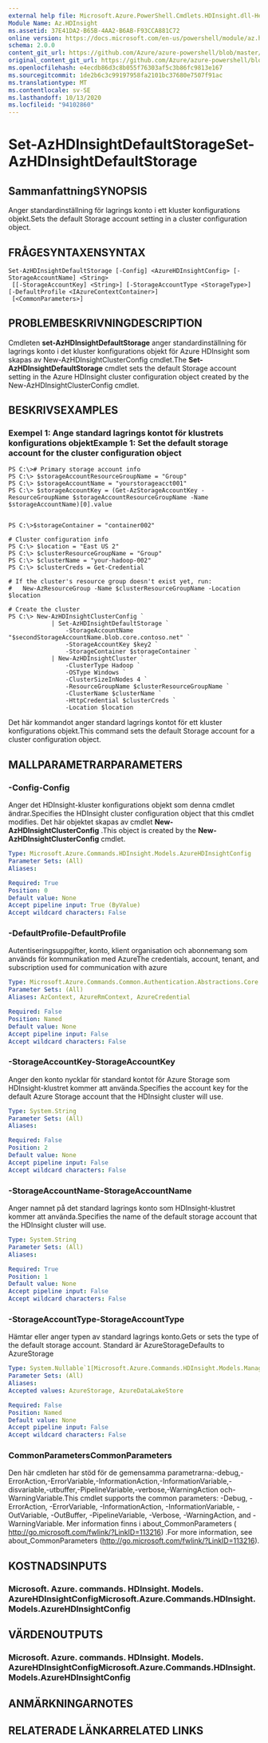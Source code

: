 ```yaml
---
external help file: Microsoft.Azure.PowerShell.Cmdlets.HDInsight.dll-Help.xml
Module Name: Az.HDInsight
ms.assetid: 37E41DA2-B65B-4AA2-B6AB-F93CCA881C72
online version: https://docs.microsoft.com/en-us/powershell/module/az.hdinsight/set-azhdinsightdefaultstorage
schema: 2.0.0
content_git_url: https://github.com/Azure/azure-powershell/blob/master/src/HDInsight/HDInsight/help/Set-AzHDInsightDefaultStorage.md
original_content_git_url: https://github.com/Azure/azure-powershell/blob/master/src/HDInsight/HDInsight/help/Set-AzHDInsightDefaultStorage.md
ms.openlocfilehash: e4ecdb86d3c8b055f76303af5c3b86fc9813e167
ms.sourcegitcommit: 1de2b6c3c99197958fa2101bc37680e7507f91ac
ms.translationtype: MT
ms.contentlocale: sv-SE
ms.lasthandoff: 10/13/2020
ms.locfileid: "94102860"
---
```

# <span data-ttu-id="7e7f6-101">Set-AzHDInsightDefaultStorage</span><span class="sxs-lookup"><span data-stu-id="7e7f6-101">Set-AzHDInsightDefaultStorage</span></span>

## <span data-ttu-id="7e7f6-102">Sammanfattning</span><span class="sxs-lookup"><span data-stu-id="7e7f6-102">SYNOPSIS</span></span>
<span data-ttu-id="7e7f6-103">Anger standardinställning för lagrings konto i ett kluster konfigurations objekt.</span><span class="sxs-lookup"><span data-stu-id="7e7f6-103">Sets the default Storage account setting in a cluster configuration object.</span></span>

## <span data-ttu-id="7e7f6-104">FRÅGESYNTAXEN</span><span class="sxs-lookup"><span data-stu-id="7e7f6-104">SYNTAX</span></span>

```
Set-AzHDInsightDefaultStorage [-Config] <AzureHDInsightConfig> [-StorageAccountName] <String>
 [[-StorageAccountKey] <String>] [-StorageAccountType <StorageType>] [-DefaultProfile <IAzureContextContainer>]
 [<CommonParameters>]
```

## <span data-ttu-id="7e7f6-105">PROBLEMBESKRIVNING</span><span class="sxs-lookup"><span data-stu-id="7e7f6-105">DESCRIPTION</span></span>
<span data-ttu-id="7e7f6-106">Cmdleten **set-AzHDInsightDefaultStorage** anger standardinställning för lagrings konto i det kluster konfigurations objekt för Azure HDInsight som skapas av New-AzHDInsightClusterConfig cmdlet.</span><span class="sxs-lookup"><span data-stu-id="7e7f6-106">The **Set-AzHDInsightDefaultStorage** cmdlet sets the default Storage account setting in the Azure HDInsight cluster configuration object created by the New-AzHDInsightClusterConfig cmdlet.</span></span>

## <span data-ttu-id="7e7f6-107">BESKRIVS</span><span class="sxs-lookup"><span data-stu-id="7e7f6-107">EXAMPLES</span></span>

### <span data-ttu-id="7e7f6-108">Exempel 1: Ange standard lagrings kontot för klustrets konfigurations objekt</span><span class="sxs-lookup"><span data-stu-id="7e7f6-108">Example 1: Set the default storage account for the cluster configuration object</span></span>
```
PS C:\># Primary storage account info
PS C:\> $storageAccountResourceGroupName = "Group"
PS C:\> $storageAccountName = "yourstorageacct001"
PS C:\> $storageAccountKey = (Get-AzStorageAccountKey -ResourceGroupName $storageAccountResourceGroupName -Name $storageAccountName)[0].value


PS C:\>$storageContainer = "container002"

# Cluster configuration info
PS C:\> $location = "East US 2"
PS C:\> $clusterResourceGroupName = "Group"
PS C:\> $clusterName = "your-hadoop-002"
PS C:\> $clusterCreds = Get-Credential

# If the cluster's resource group doesn't exist yet, run:
#   New-AzResourceGroup -Name $clusterResourceGroupName -Location $location

# Create the cluster
PS C:\> New-AzHDInsightClusterConfig `
            | Set-AzHDInsightDefaultStorage `
                -StorageAccountName "$secondStorageAccountName.blob.core.contoso.net" `
                -StorageAccountKey $key2 `
                -StorageContainer $storageContainer `
            | New-AzHDInsightCluster `
                -ClusterType Hadoop `
                -OSType Windows `
                -ClusterSizeInNodes 4 `
                -ResourceGroupName $clusterResourceGroupName `
                -ClusterName $clusterName `
                -HttpCredential $clusterCreds `
                -Location $location
```

<span data-ttu-id="7e7f6-109">Det här kommandot anger standard lagrings kontot för ett kluster konfigurations objekt.</span><span class="sxs-lookup"><span data-stu-id="7e7f6-109">This command sets the default Storage account for a cluster configuration object.</span></span>

## <span data-ttu-id="7e7f6-110">MALLPARAMETRAR</span><span class="sxs-lookup"><span data-stu-id="7e7f6-110">PARAMETERS</span></span>

### <span data-ttu-id="7e7f6-111">-Config</span><span class="sxs-lookup"><span data-stu-id="7e7f6-111">-Config</span></span>
<span data-ttu-id="7e7f6-112">Anger det HDInsight-kluster konfigurations objekt som denna cmdlet ändrar.</span><span class="sxs-lookup"><span data-stu-id="7e7f6-112">Specifies the HDInsight cluster configuration object that this cmdlet modifies.</span></span>
<span data-ttu-id="7e7f6-113">Det här objektet skapas av cmdlet **New-AzHDInsightClusterConfig** .</span><span class="sxs-lookup"><span data-stu-id="7e7f6-113">This object is created by the **New-AzHDInsightClusterConfig** cmdlet.</span></span>

```yaml
Type: Microsoft.Azure.Commands.HDInsight.Models.AzureHDInsightConfig
Parameter Sets: (All)
Aliases:

Required: True
Position: 0
Default value: None
Accept pipeline input: True (ByValue)
Accept wildcard characters: False
```

### <span data-ttu-id="7e7f6-114">-DefaultProfile</span><span class="sxs-lookup"><span data-stu-id="7e7f6-114">-DefaultProfile</span></span>
<span data-ttu-id="7e7f6-115">Autentiseringsuppgifter, konto, klient organisation och abonnemang som används för kommunikation med Azure</span><span class="sxs-lookup"><span data-stu-id="7e7f6-115">The credentials, account, tenant, and subscription used for communication with azure</span></span>

```yaml
Type: Microsoft.Azure.Commands.Common.Authentication.Abstractions.Core.IAzureContextContainer
Parameter Sets: (All)
Aliases: AzContext, AzureRmContext, AzureCredential

Required: False
Position: Named
Default value: None
Accept pipeline input: False
Accept wildcard characters: False
```

### <span data-ttu-id="7e7f6-116">-StorageAccountKey</span><span class="sxs-lookup"><span data-stu-id="7e7f6-116">-StorageAccountKey</span></span>
<span data-ttu-id="7e7f6-117">Anger den konto nycklar för standard kontot för Azure Storage som HDInsight-klustret kommer att använda.</span><span class="sxs-lookup"><span data-stu-id="7e7f6-117">Specifies the account key for the default Azure Storage account that the HDInsight cluster will use.</span></span>

```yaml
Type: System.String
Parameter Sets: (All)
Aliases:

Required: False
Position: 2
Default value: None
Accept pipeline input: False
Accept wildcard characters: False
```

### <span data-ttu-id="7e7f6-118">-StorageAccountName</span><span class="sxs-lookup"><span data-stu-id="7e7f6-118">-StorageAccountName</span></span>
<span data-ttu-id="7e7f6-119">Anger namnet på det standard lagrings konto som HDInsight-klustret kommer att använda.</span><span class="sxs-lookup"><span data-stu-id="7e7f6-119">Specifies the name of the default storage account that the HDInsight cluster will use.</span></span>

```yaml
Type: System.String
Parameter Sets: (All)
Aliases:

Required: True
Position: 1
Default value: None
Accept pipeline input: False
Accept wildcard characters: False
```

### <span data-ttu-id="7e7f6-120">-StorageAccountType</span><span class="sxs-lookup"><span data-stu-id="7e7f6-120">-StorageAccountType</span></span>
<span data-ttu-id="7e7f6-121">Hämtar eller anger typen av standard lagrings konto.</span><span class="sxs-lookup"><span data-stu-id="7e7f6-121">Gets or sets the type of the default storage account.</span></span> <span data-ttu-id="7e7f6-122">Standard är AzureStorage</span><span class="sxs-lookup"><span data-stu-id="7e7f6-122">Defaults to AzureStorage</span></span>

```yaml
Type: System.Nullable`1[Microsoft.Azure.Commands.HDInsight.Models.Management.StorageType]
Parameter Sets: (All)
Aliases:
Accepted values: AzureStorage, AzureDataLakeStore

Required: False
Position: Named
Default value: None
Accept pipeline input: False
Accept wildcard characters: False
```

### <span data-ttu-id="7e7f6-123">CommonParameters</span><span class="sxs-lookup"><span data-stu-id="7e7f6-123">CommonParameters</span></span>
<span data-ttu-id="7e7f6-124">Den här cmdleten har stöd för de gemensamma parametrarna:-debug,-ErrorAction,-ErrorVariable,-InformationAction,-InformationVariable,-disvariable,-utbuffer,-PipelineVariable,-verbose,-WarningAction och-WarningVariable.</span><span class="sxs-lookup"><span data-stu-id="7e7f6-124">This cmdlet supports the common parameters: -Debug, -ErrorAction, -ErrorVariable, -InformationAction, -InformationVariable, -OutVariable, -OutBuffer, -PipelineVariable, -Verbose, -WarningAction, and -WarningVariable.</span></span> <span data-ttu-id="7e7f6-125">Mer information finns i about_CommonParameters ( http://go.microsoft.com/fwlink/?LinkID=113216) .</span><span class="sxs-lookup"><span data-stu-id="7e7f6-125">For more information, see about_CommonParameters (http://go.microsoft.com/fwlink/?LinkID=113216).</span></span>

## <span data-ttu-id="7e7f6-126">KOSTNADS</span><span class="sxs-lookup"><span data-stu-id="7e7f6-126">INPUTS</span></span>

### <span data-ttu-id="7e7f6-127">Microsoft. Azure. commands. HDInsight. Models. AzureHDInsightConfig</span><span class="sxs-lookup"><span data-stu-id="7e7f6-127">Microsoft.Azure.Commands.HDInsight.Models.AzureHDInsightConfig</span></span>

## <span data-ttu-id="7e7f6-128">VÄRDEN</span><span class="sxs-lookup"><span data-stu-id="7e7f6-128">OUTPUTS</span></span>

### <span data-ttu-id="7e7f6-129">Microsoft. Azure. commands. HDInsight. Models. AzureHDInsightConfig</span><span class="sxs-lookup"><span data-stu-id="7e7f6-129">Microsoft.Azure.Commands.HDInsight.Models.AzureHDInsightConfig</span></span>

## <span data-ttu-id="7e7f6-130">ANMÄRKNINGAR</span><span class="sxs-lookup"><span data-stu-id="7e7f6-130">NOTES</span></span>

## <span data-ttu-id="7e7f6-131">RELATERADE LÄNKAR</span><span class="sxs-lookup"><span data-stu-id="7e7f6-131">RELATED LINKS</span></span>
